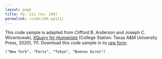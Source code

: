 ```yaml
---
layout: page
title: Pp. 111 (no. 104)
permalink: /code/104-pp111/
---
```


This code sample is adapted from Clifford B. Anderson and Joseph C. Wicentowski, 
[_XQuery for Humanists_](/) (College Station: Texas A&M University Press, 2020), 111. 
Download this code sample in its [raw form](/code/104-pp111/104-pp111.xq).

```xquery
("New York", "Paris", "Tokyo", "Buenos Aires")
```  
